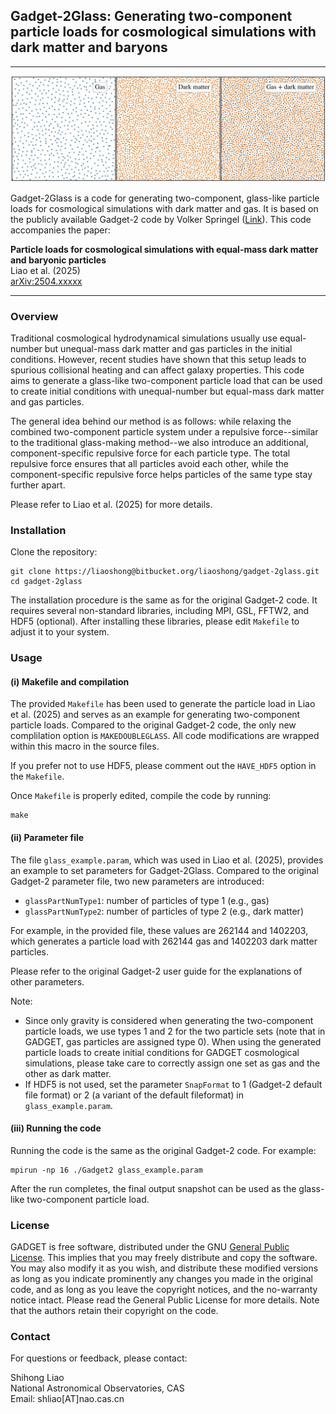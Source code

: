 ## Gadget-2Glass: Generating two-component particle loads for cosmological simulations with dark matter and baryons

---

![](img/top.jpg)

Gadget-2Glass is a code for generating two-component, glass-like particle loads for cosmological simulations with dark matter and gas. It is based on the publicly available Gadget-2 code by Volker Springel ([Link](https://wwwmpa.mpa-garching.mpg.de/gadget/)). This code accompanies the paper:

**Particle loads for cosmological simulations with equal-mass dark matter and baryonic particles**  
Liao et al. (2025)  
[arXiv:2504.xxxxx](https://arxiv.org/abs/2504.xxxxx)

---

### Overview

Traditional cosmological hydrodynamical simulations usually use equal-number but unequal-mass dark matter and gas particles in the initial conditions. However, recent studies have shown that this setup leads to spurious collisional heating and can affect galaxy properties. This code aims to generate a glass-like two-component particle load that can be used to create initial conditions with unequal-number but equal-mass dark matter and gas particles.

The general idea behind our method is as follows: while relaxing the combined two-component particle system under a repulsive force--similar to the traditional glass-making method--we also introduce an additional, component-specific repulsive force for each particle type. The total repulsive force ensures that all particles avoid each other, while the component-specific repulsive force helps particles of the same type stay further apart.

Please refer to Liao et al. (2025) for more details.

### Installation

Clone the repository:
```
git clone https://liaoshong@bitbucket.org/liaoshong/gadget-2glass.git
cd gadget-2glass
```

The installation procedure is the same as for the original Gadget-2 code. It requires several non-standard libraries, including MPI, GSL, FFTW2, and HDF5 (optional). After installing these libraries, please edit ```Makefile``` to adjust it to your system.

### Usage

#### (i) Makefile and compilation

The provided ```Makefile``` has been used to generate the particle load in Liao et al. (2025) and serves as an example for generating two-component particle loads. Compared to the original Gadget-2 code, the only new complilation option is ```MAKEDOUBLEGLASS```. All code modifications are wrapped within this macro in the source files. 

If you prefer not to use HDF5, please comment out the ```HAVE_HDF5``` option in the ```Makefile```.

Once ```Makefile``` is properly edited, compile the code by running:
```
make
```

#### (ii) Parameter file

The file ```glass_example.param```, which was used in Liao et al. (2025), provides an example to set parameters for Gadget-2Glass. Compared to the original Gadget-2 parameter file, two new parameters are introduced:

* ```glassPartNumType1```: number of particles of type 1 (e.g., gas)
* ```glassPartNumType2```: number of particles of type 2 (e.g., dark matter)

For example, in the provided file, these values are 262144 and 1402203, which generates a particle load with 262144 gas and 1402203 dark matter particles.

Please refer to the original Gadget-2 user guide for the explanations of other parameters.

Note:

* Since only gravity is considered when generating the two-component particle loads, we use types 1 and 2 for the two particle sets (note that in GADGET, gas particles are assigned type 0). When using the generated particle loads to create initial conditions for GADGET cosmological simulations, please take care to correctly assign one set as gas and the other as dark matter.
* If HDF5 is not used, set the parameter ```SnapFormat``` to 1 (Gadget-2 default file format) or 2 (a variant of the default fileformat) in ```glass_example.param```.

#### (iii) Running the code

Running the code is the same as the original Gadget-2 code. For example:
```
mpirun -np 16 ./Gadget2 glass_example.param
```

After the run completes, the final output snapshot can be used as the glass-like two-component particle load.

### License

GADGET is free software, distributed under the GNU [General Public License](https://www.gnu.org/licenses/gpl-3.0.html). This implies that you may freely distribute and copy the software. You may also modify it as you wish, and distribute these modified versions as long as you indicate prominently any changes you made in the original code, and as long as you leave the copyright notices, and the no-warranty notice intact. Please read the General Public License for more details. Note that the authors retain their copyright on the code.

### Contact

For questions or feedback, please contact:

Shihong Liao  
National Astronomical Observatories, CAS  
Email: shliao[AT]nao.cas.cn
